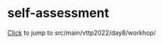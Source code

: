 # self-assessment

[Click](src/main/src/main/java/vttp2022/day8/workshop) to jump to src/main/vttp2022/day8/workhop/